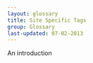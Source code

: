 ```yaml
---
layout: glossary
title: Site Specific Tags
group: Glossary
last-updated: 07-02-2013
---
```



An introduction